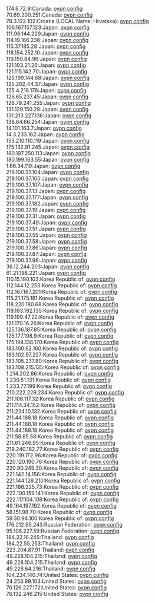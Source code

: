 174.6.72.9:Canada: [ovpn config](vpn/174_6_72_9.ovpn)  
70.69.200.251:Canada: [ovpn config](vpn/70_69_200_251.ovpn)  
78.3.122.102:Croatia (LOCAL Name: Hrvatska): [ovpn config](vpn/78_3_122_102.ovpn)  
106.167.157.123:Japan: [ovpn config](vpn/106_167_157_123.ovpn)  
111.96.144.229:Japan: [ovpn config](vpn/111_96_144_229.ovpn)  
114.19.166.236:Japan: [ovpn config](vpn/114_19_166_236.ovpn)  
115.37.185.28:Japan: [ovpn config](vpn/115_37_185_28.ovpn)  
118.154.252.10:Japan: [ovpn config](vpn/118_154_252_10.ovpn)  
119.150.84.96:Japan: [ovpn config](vpn/119_150_84_96.ovpn)  
121.103.21.26:Japan: [ovpn config](vpn/121_103_21_26.ovpn)  
121.115.142.70:Japan: [ovpn config](vpn/121_115_142_70.ovpn)  
125.199.144.68:Japan: [ovpn config](vpn/125_199_144_68.ovpn)  
125.202.44.37:Japan: [ovpn config](vpn/125_202_44_37.ovpn)  
125.4.218.176:Japan: [ovpn config](vpn/125_4_218_176.ovpn)  
126.65.237.45:Japan: [ovpn config](vpn/126_65_237_45.ovpn)  
126.79.241.255:Japan: [ovpn config](vpn/126_79_241_255.ovpn)  
131.129.150.28:Japan: [ovpn config](vpn/131_129_150_28.ovpn)  
131.213.227.136:Japan: [ovpn config](vpn/131_213_227_136.ovpn)  
138.64.66.254:Japan: [ovpn config](vpn/138_64_66_254.ovpn)  
14.101.163.7:Japan: [ovpn config](vpn/14_101_163_7.ovpn)  
14.3.233.162:Japan: [ovpn config](vpn/14_3_233_162.ovpn)  
153.210.110.119:Japan: [ovpn config](vpn/153_210_110_119.ovpn)  
175.132.91.245:Japan: [ovpn config](vpn/175_132_91_245.ovpn)  
180.197.250.113:Japan: [ovpn config](vpn/180_197_250_113.ovpn)  
180.199.163.55:Japan: [ovpn config](vpn/180_199_163_55.ovpn)  
1.66.34.119:Japan: [ovpn config](vpn/1_66_34_119.ovpn)  
219.100.37.104:Japan: [ovpn config](vpn/219_100_37_104.ovpn)  
219.100.37.105:Japan: [ovpn config](vpn/219_100_37_105.ovpn)  
219.100.37.107:Japan: [ovpn config](vpn/219_100_37_107.ovpn)  
219.100.37.13:Japan: [ovpn config](vpn/219_100_37_13.ovpn)  
219.100.37.177:Japan: [ovpn config](vpn/219_100_37_177.ovpn)  
219.100.37.182:Japan: [ovpn config](vpn/219_100_37_182.ovpn)  
219.100.37.19:Japan: [ovpn config](vpn/219_100_37_19.ovpn)  
219.100.37.31:Japan: [ovpn config](vpn/219_100_37_31.ovpn)  
219.100.37.49:Japan: [ovpn config](vpn/219_100_37_49.ovpn)  
219.100.37.51:Japan: [ovpn config](vpn/219_100_37_51.ovpn)  
219.100.37.55:Japan: [ovpn config](vpn/219_100_37_55.ovpn)  
219.100.37.58:Japan: [ovpn config](vpn/219_100_37_58.ovpn)  
219.100.37.86:Japan: [ovpn config](vpn/219_100_37_86.ovpn)  
219.100.37.87:Japan: [ovpn config](vpn/219_100_37_87.ovpn)  
219.100.37.96:Japan: [ovpn config](vpn/219_100_37_96.ovpn)  
36.12.244.203:Japan: [ovpn config](vpn/36_12_244_203.ovpn)  
61.21.198.221:Japan: [ovpn config](vpn/61_21_198_221.ovpn)  
110.15.190.103:Korea Republic of: [ovpn config](vpn/110_15_190_103.ovpn)  
112.144.12.253:Korea Republic of: [ovpn config](vpn/112_144_12_253.ovpn)  
112.167.167.201:Korea Republic of: [ovpn config](vpn/112_167_167_201.ovpn)  
115.21.175.181:Korea Republic of: [ovpn config](vpn/115_21_175_181.ovpn)  
118.220.180.68:Korea Republic of: [ovpn config](vpn/118_220_180_68.ovpn)  
119.193.192.135:Korea Republic of: [ovpn config](vpn/119_193_192_135.ovpn)  
119.199.47.22:Korea Republic of: [ovpn config](vpn/119_199_47_22.ovpn)  
121.170.16.26:Korea Republic of: [ovpn config](vpn/121_170_16_26.ovpn)  
125.136.187.85:Korea Republic of: [ovpn config](vpn/125_136_187_85.ovpn)  
125.177.198.9:Korea Republic of: [ovpn config](vpn/125_177_198_9.ovpn)  
175.194.138.170:Korea Republic of: [ovpn config](vpn/175_194_138_170.ovpn)  
183.100.62.160:Korea Republic of: [ovpn config](vpn/183_100_62_160.ovpn)  
183.102.97.227:Korea Republic of: [ovpn config](vpn/183_102_97_227.ovpn)  
183.105.237.80:Korea Republic of: [ovpn config](vpn/183_105_237_80.ovpn)  
183.108.215.135:Korea Republic of: [ovpn config](vpn/183_108_215_135.ovpn)  
1.214.202.66:Korea Republic of: [ovpn config](vpn/1_214_202_66.ovpn)  
1.230.51.131:Korea Republic of: [ovpn config](vpn/1_230_51_131.ovpn)  
1.233.77.199:Korea Republic of: [ovpn config](vpn/1_233_77_199.ovpn)  
210.222.229.234:Korea Republic of: [ovpn config](vpn/210_222_229_234.ovpn)  
211.106.117.32:Korea Republic of: [ovpn config](vpn/211_106_117_32.ovpn)  
211.114.34.152:Korea Republic of: [ovpn config](vpn/211_114_34_152.ovpn)  
211.224.10.132:Korea Republic of: [ovpn config](vpn/211_224_10_132.ovpn)  
211.44.188.18:Korea Republic of: [ovpn config](vpn/211_44_188_18.ovpn)  
211.44.188.18:Korea Republic of: [ovpn config](vpn/211_44_188_18.ovpn)  
211.44.188.18:Korea Republic of: [ovpn config](vpn/211_44_188_18.ovpn)  
211.58.85.58:Korea Republic of: [ovpn config](vpn/211_58_85_58.ovpn)  
211.61.246.95:Korea Republic of: [ovpn config](vpn/211_61_246_95.ovpn)  
219.240.182.77:Korea Republic of: [ovpn config](vpn/219_240_182_77.ovpn)  
220.119.172.96:Korea Republic of: [ovpn config](vpn/220_119_172_96.ovpn)  
220.120.190.76:Korea Republic of: [ovpn config](vpn/220_120_190_76.ovpn)  
220.90.245.30:Korea Republic of: [ovpn config](vpn/220_90_245_30.ovpn)  
221.142.14.156:Korea Republic of: [ovpn config](vpn/221_142_14_156.ovpn)  
221.144.128.210:Korea Republic of: [ovpn config](vpn/221_144_128_210.ovpn)  
221.166.225.73:Korea Republic of: [ovpn config](vpn/221_166_225_73.ovpn)  
222.100.159.141:Korea Republic of: [ovpn config](vpn/222_100_159_141.ovpn)  
222.117.104.108:Korea Republic of: [ovpn config](vpn/222_117_104_108.ovpn)  
49.164.197.192:Korea Republic of: [ovpn config](vpn/49_164_197_192.ovpn)  
58.151.98.70:Korea Republic of: [ovpn config](vpn/58_151_98_70.ovpn)  
59.30.94.100:Korea Republic of: [ovpn config](vpn/59_30_94_100.ovpn)  
176.212.95.243:Russian Federation: [ovpn config](vpn/176_212_95_243.ovpn)  
95.106.227.59:Russian Federation: [ovpn config](vpn/95_106_227_59.ovpn)  
184.22.16.245:Thailand: [ovpn config](vpn/184_22_16_245.ovpn)  
184.22.55.253:Thailand: [ovpn config](vpn/184_22_55_253.ovpn)  
223.204.87.91:Thailand: [ovpn config](vpn/223_204_87_91.ovpn)  
49.228.104.215:Thailand: [ovpn config](vpn/49_228_104_215.ovpn)  
49.228.104.215:Thailand: [ovpn config](vpn/49_228_104_215.ovpn)  
49.228.64.216:Thailand: [ovpn config](vpn/49_228_64_216.ovpn)  
104.234.140.74:United States: [ovpn config](vpn/104_234_140_74.ovpn)  
24.253.99.103:United States: [ovpn config](vpn/24_253_99_103.ovpn)  
76.126.227.172:United States: [ovpn config](vpn/76_126_227_172.ovpn)  
76.132.246.215:United States: [ovpn config](vpn/76_132_246_215.ovpn)  
